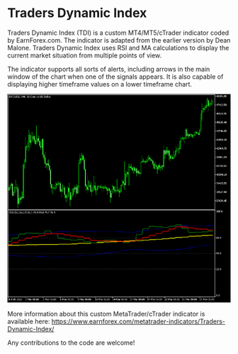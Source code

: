 # Traders Dynamic Index

Traders Dynamic Index (TDI) is a custom MT4/MT5/cTrader indicator coded by EarnForex.com. The indicator is adapted from the earlier version by Dean Malone. Traders Dynamic Index uses RSI and MA calculations to display the current market situation from multiple points of view.

The indicator supports all sorts of alerts, including arrows in the main window of the chart when one of the signals appears. It is also capable of displaying higher timeframe values on a lower timeframe chart.

![Traders Dynamic Index with multi-timeframe display of the H4 period over an H1 chart](https://github.com/EarnForex/Traders-Dynamic-Index/blob/main/README_Images/traders-dynamic-index-mtf-h1-h4.png)

More information about this custom MetaTrader/cTrader indicator is available here: https://www.earnforex.com/metatrader-indicators/Traders-Dynamic-Index/

Any contributions to the code are welcome!
